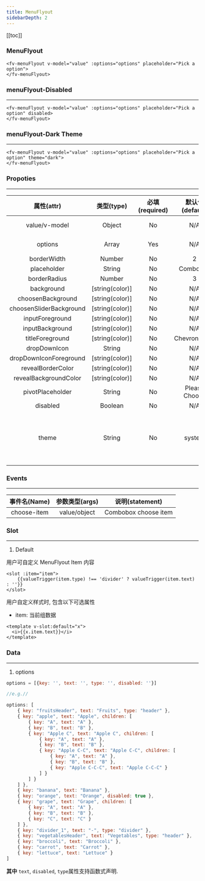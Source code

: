 ```yaml
---
title: MenuFlyout
sidebarDepth: 2
---
```


[[toc]]

<script>
export default {
    data () {
        return {
            value: [],
            options: [
                { key: "fruitsHeader", text: "Fruits", type: "header" },
                { key: "apple", text: "Apple", children: [
                    { key: "A", text: "A" },
                    { key: "B", text: "B" },
                    { key: "Apple C", text: "Apple C", children: [
                        { key: "A", text: "A" },
                        { key: "B", text: "B" },
                        { key: "Apple C-C", text: "Apple C-C", children: [
                            { key: "A", text: "A" },
                            { key: "B", text: "B" },
                            { key: "Apple C-C-C", text: "Apple C-C-C" }
                        ] }
                    ] }
                ] },
                { key: "banana", text: "Banana" },
                { key: "orange", text: "Orange", disabled: true },
                { key: "grape", text: "Grape", children: [
                    { key: "A", text: "A" },
                    { key: "B", text: "B" },
                    { key: "C", text: "C" }
                ] },
                { key: "divider_1", text: "-", type: "divider" },
                { key: "vegetablesHeader", text: "Vegetables", type: "header" },
                { key: "broccoli", text: "Broccoli" },
                { key: "carrot", text: "Carrot" },
                { key: "lettuce", text: "Lettuce" }
            ]
        }
    }
}
</script>

### MenuFlyout

<ClientOnly>
<fv-menuFlyout v-model="value" :options="options" placeholder="Pick a option">
</fv-menuFlyout>
</ClientOnly>

```vue
<fv-menuFlyout v-model="value" :options="options" placeholder="Pick a option">
</fv-menuFlyout>
```

### menuFlyout-Disabled
---

<ClientOnly>
<fv-menuFlyout v-model="value" :options="options" placeholder="Pick a option" disabled>
</fv-menuFlyout>
</ClientOnly>

```vue
<fv-menuFlyout v-model="value" :options="options" placeholder="Pick a option" disabled>
</fv-menuFlyout>
```

### menuFlyout-Dark Theme
---
<div style="width: 100%; background: black;">
    
<ClientOnly>
<fv-menuFlyout v-model="value" :options="options" placeholder="Pick a option" theme="dark">
</fv-menuFlyout>
</ClientOnly>
</div>

```vue
<fv-menuFlyout v-model="value" :options="options" placeholder="Pick a option" theme="dark">
</fv-menuFlyout>
```

### Propoties
---
|       属性(attr)        |   类型(type)    | 必填(required) | 默认值(default) |                      说明(statement)                      |
|:-----------------------:|:---------------:|:--------------:|:---------------:|:---------------------------------------------------------:|
|      value/v-model      |     Object      |       No       |       N/A       |                    Combobox当前项绑定                     |
|         options         |      Array      |      Yes       |       N/A       |                       Combobox数据                        |
|       borderWidth       |     Number      |       No       |        2        |                                                           |
|       placeholder       |     String      |       No       |    Combobox     |                                                           |
|      borderRadius       |     Number      |       No       |        3        |                                                           |
|       background        | [string(color)] |       No       |       N/A       |                                                           |
|    choosenBackground    | [string(color)] |       No       |       N/A       |                                                           |
| choosenSliderBackground | [string(color)] |       No       |       N/A       |                                                           |
|     inputForeground     | [string(color)] |       No       |       N/A       |                                                           |
|     inputBackground     | [string(color)] |       No       |       N/A       |                                                           |
|     titleForeground     | [string(color)] |       No       |   ChevronDown   |                                                           |
|      dropDownIcon       |     String      |       No       |       N/A       |                                                           |
| dropDownIconForeground  | [string(color)] |       No       |       N/A       |                                                           |
|    revealBorderColor    | [string(color)] |       No       |       N/A       |                                                           |
|  revealBackgroundColor  | [string(color)] |       No       |       N/A       |                                                           |
|    pivotPlaceholder     |     String      |       No       |  Please Choose  |                                                           |
|        disabled         |     Boolean     |       No       |       N/A       |                                                           |
|          theme          |     String      |       No       |     system      | 主题样式, 包含`light`, `dark`, `system`, `custom`几种样式 |

### Events
---
| 事件名(Name) | 参数类型(args) |   说明(statement)    |
|:------------:|:--------------:|:--------------------:|
| choose-item  |  value/object  | Combobox choose item |

### Slot

---

1. Default

用户可自定义 MenuFlyout Item 内容

```vue
<slot :item="item">
    {{valueTrigger(item.type) !== 'divider' ? valueTrigger(item.text) : ''}}
</slot>
```

用户自定义样式时, 包含以下可选属性

- item: 当前组数据

```vue
<template v-slot:default="x">
  <i>{{x.item.text}}</i>
</template>
```

### Data
---
1. options

```javascript
options = [{key: '', text: '', type: '', disabled: ''}]

//e.g.//

options: [
    { key: "fruitsHeader", text: "Fruits", type: "header" },
    { key: "apple", text: "Apple", children: [
        { key: "A", text: "A" },
        { key: "B", text: "B" },
        { key: "Apple C", text: "Apple C", children: [
            { key: "A", text: "A" },
            { key: "B", text: "B" },
            { key: "Apple C-C", text: "Apple C-C", children: [
                { key: "A", text: "A" },
                { key: "B", text: "B" },
                { key: "Apple C-C-C", text: "Apple C-C-C" }
            ] }
        ] }
    ] },
    { key: "banana", text: "Banana" },
    { key: "orange", text: "Orange", disabled: true },
    { key: "grape", text: "Grape", children: [
        { key: "A", text: "A" },
        { key: "B", text: "B" },
        { key: "C", text: "C" }
    ] },
    { key: "divider_1", text: "-", type: "divider" },
    { key: "vegetablesHeader", text: "Vegetables", type: "header" },
    { key: "broccoli", text: "Broccoli" },
    { key: "carrot", text: "Carrot" },
    { key: "lettuce", text: "Lettuce" }
]
```
  
**其中** `text`, `disabled`, `type`属性支持函数式声明.
